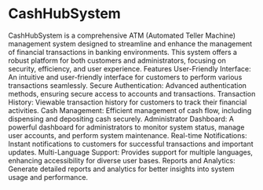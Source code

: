 # CashHubSystem
CashHubSystem is a comprehensive ATM (Automated Teller Machine) management system designed to streamline and enhance the management of financial transactions in banking environments. This system offers a robust platform for both customers and administrators, focusing on security, efficiency, and user experience.
Features
User-Friendly Interface: An intuitive and user-friendly interface for customers to perform various transactions seamlessly.
Secure Authentication: Advanced authentication methods, ensuring secure access to accounts and transactions.
Transaction History: Viewable transaction history for customers to track their financial activities.
Cash Management: Efficient management of cash flow, including dispensing and depositing cash securely.
Administrator Dashboard: A powerful dashboard for administrators to monitor system status, manage user accounts, and perform system maintenance.
Real-time Notifications: Instant notifications to customers for successful transactions and important updates.
Multi-Language Support: Provides support for multiple languages, enhancing accessibility for diverse user bases.
Reports and Analytics: Generate detailed reports and analytics for better insights into system usage and performance.
